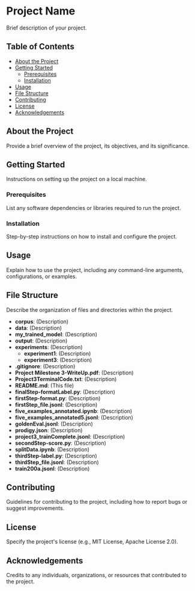 # Project Name

Brief description of your project.

## Table of Contents

- [About the Project](#about-the-project)
- [Getting Started](#getting-started)
  - [Prerequisites](#prerequisites)
  - [Installation](#installation)
- [Usage](#usage)
- [File Structure](#file-structure)
- [Contributing](#contributing)
- [License](#license)
- [Acknowledgements](#acknowledgements)

## About the Project

Provide a brief overview of the project, its objectives, and its significance.

## Getting Started

Instructions on setting up the project on a local machine.

### Prerequisites

List any software dependencies or libraries required to run the project.

### Installation

Step-by-step instructions on how to install and configure the project.

## Usage

Explain how to use the project, including any command-line arguments, configurations, or examples.

## File Structure

Describe the organization of files and directories within the project.

- **corpus**: (Description)
- **data**: (Description)
- **my_trained_model**: (Description)
- **output**: (Description)
- **experiments**: (Description)
  - **experiment1**: (Description)
  - **experiment3**: (Description)
- **.gitignore**: (Description)
- **Project Milestone 3-WriteUp.pdf**: (Description)
- **Project3TerminalCode.txt**: (Description)
- **README.md**: (This file)
- **finalStep-formatLabel.py**: (Description)
- **firstStep-format.py**: (Description)
- **firstStep_file.jsonl**: (Description)
- **five_examples_annotated.ipynb**: (Description)
- **five_examples_annotated5.jsonl**: (Description)
- **goldenEval.jsonl**: (Description)
- **prodigy.json**: (Description)
- **project3_trainComplete.jsonl**: (Description)
- **secondStep-score.py**: (Description)
- **splitData.ipynb**: (Description)
- **thirdStep-label.py**: (Description)
- **thirdStep_file.jsonl**: (Description)
- **train200a.jsonl**: (Description)

## Contributing

Guidelines for contributing to the project, including how to report bugs or suggest improvements.

## License

Specify the project's license (e.g., MIT License, Apache License 2.0).

## Acknowledgements

Credits to any individuals, organizations, or resources that contributed to the project.
